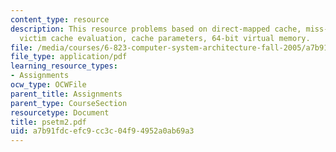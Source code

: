```yaml
---
content_type: resource
description: This resource problems based on direct-mapped cache, miss-rate analysis,
  victim cache evaluation, cache parameters, 64-bit virtual memory.
file: /media/courses/6-823-computer-system-architecture-fall-2005/a7b91fdcefc9cc3c04f94952a0ab69a3_psetm2.pdf
file_type: application/pdf
learning_resource_types:
- Assignments
ocw_type: OCWFile
parent_title: Assignments
parent_type: CourseSection
resourcetype: Document
title: psetm2.pdf
uid: a7b91fdc-efc9-cc3c-04f9-4952a0ab69a3
---
```

